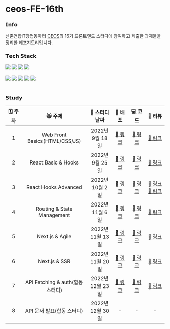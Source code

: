 # ceos-FE-16th

<h3>𝗜𝗻𝗳𝗼</h3>

신촌연합IT창업동아리 [CEOS](https://www.ceos.or.kr/)의 16기 프론트엔드 스터디에 참여하고 제출한 과제물을 정리한 레포지토리입니다.

<h3>𝗧𝗲𝗰𝗵 𝗦𝘁𝗮𝗰𝗸</h3>

<div>
<img src="https://img.shields.io/badge/HTML5-E34F26?style=flat-square&logo=HTML5&logoColor=white"/>
<img src="https://img.shields.io/badge/CSS3-1572B6?style=flat-square&logo=CSS3&logoColor=white"/>
<img src="https://img.shields.io/badge/JavaScript-F7DF1E?style=flat-square&logo=JavaScript&logoColor=white"/>
<img src="https://img.shields.io/badge/TypeScript-3178C6?style=flat-square&logo=TypeScript&logoColor=white"/>
</div>
<br>
<div>
<img src="https://img.shields.io/badge/React-61DAFB?style=flat-square&logo=React&logoColor=white"/>
<img src="https://img.shields.io/badge/Next.js-000000?style=flat-square&logo=Next.js&logoColor=white"/>
<img src="https://img.shields.io/badge/React Query-FF4154?style=flat-square&logo=reactquery&logoColor=white"/>
<img src="https://img.shields.io/badge/Recoil-121212?style=flat-square&logo=react&logoColor=white"/>
<img src="https://img.shields.io/badge/Context API-121212?style=flat-square&logo=react&logoColor=white"/>
</div>
<br>

<h3>𝗦𝘁𝘂𝗱𝘆</h3>

| 🗓️ 주차 | 😸 주제 | 📖 스터디 날짜 | 🔗 배포 | 💻 코드 | 💬 리뷰 |
|:--:|:-------:|:-----:|:-:|:-:|:-:|
| 1 | Web Front Basics(HTML/CSS/JS) | 2022년 9월 18일 | [🔗 링크](https://vanilla-todo-16th-kongnayeon.vercel.app/) | [🔗 링크](https://github.com/kongnayeon/vanilla-todo-16th) | [🔗 링크](https://github.com/CEOS-Developers/vanilla-todo-16th/pull/8) |
| 2 | React Basic & Hooks | 2022년 9월 25일 | [🔗 링크](https://react-todo-16th-kongnayeon.vercel.app/) | [🔗 링크](https://github.com/kongnayeon/react-todo-16th) | [🔗 링크](https://github.com/CEOS-Developers/react-todo-16th/pull/9) |
| 3 | React Hooks Advanced | 2022년 10월 2일 | [🔗 링크](https://react-messenger-16th-kongnayeon.vercel.app/) | [🔗 링크](https://github.com/kongnayeon/react-messenger-16th) | [🔗 링크](https://github.com/CEOS-Developers/react-messenger-16th/pull/1) [🔗 링크](https://github.com/CEOS-Developers/react-messenger-16th/pull/12) |
| 4 | Routing & State Management | 2022년 11월 6일 | [🔗 링크](https://react-messenger2-16th-kongnayeon.vercel.app/) | [🔗 링크]() | [🔗 링크]() |
| 5 | Next.js & Agile | 2022년 11월 13일 | [🔗 링크](https://next-netflix-16th-pre-folio-front.vercel.app/)| [🔗 링크]() | [🔗 링크]() |
| 6 | Next.js & SSR | 2022년 11월 20일 | [🔗 링크](https://next-netflix-16th-pre-folio-front.vercel.app/) | [🔗 링크]() | [🔗 링크]() |
| 7 | API Fetching & auth(합동 스터디) | 2022년 12월 23일 | [🔗 링크](https://next-netflix-16th-pre-folio-front.vercel.app/)  | [🔗 링크]() | [🔗 링크]() |
| 8 | API 문서 발표(합동 스터디) | 2022년 12월 30일 | - | - | - |
